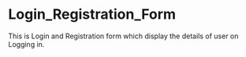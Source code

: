 # Login_Registration_Form
This is Login and Registration form which display the details of user on Logging in.
